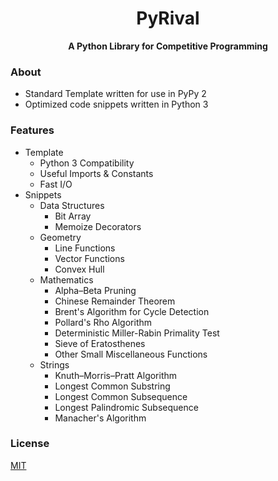 <h1 align="center">PyRival</h1>

<div align="center">
  <strong>A Python Library for Competitive Programming</strong>
</div>

### About
- Standard Template written for use in PyPy 2
- Optimized code snippets written in Python 3

### Features
- Template
  - Python 3 Compatibility
  - Useful Imports & Constants
  - Fast I/O
- Snippets
  - Data Structures
    - Bit Array
    - Memoize Decorators
  - Geometry
    - Line Functions
    - Vector Functions
    - Convex Hull
  - Mathematics
    - Alpha–Beta Pruning
    - Chinese Remainder Theorem
    - Brent's Algorithm for Cycle Detection
    - Pollard's Rho Algorithm
    - Deterministic Miller-Rabin Primality Test
    - Sieve of Eratosthenes
    - Other Small Miscellaneous Functions
  - Strings
    - Knuth–Morris–Pratt Algorithm
    - Longest Common Substring
    - Longest Common Subsequence
    - Longest Palindromic Subsequence
    - Manacher's Algorithm

### License
[MIT](LICENSE)
